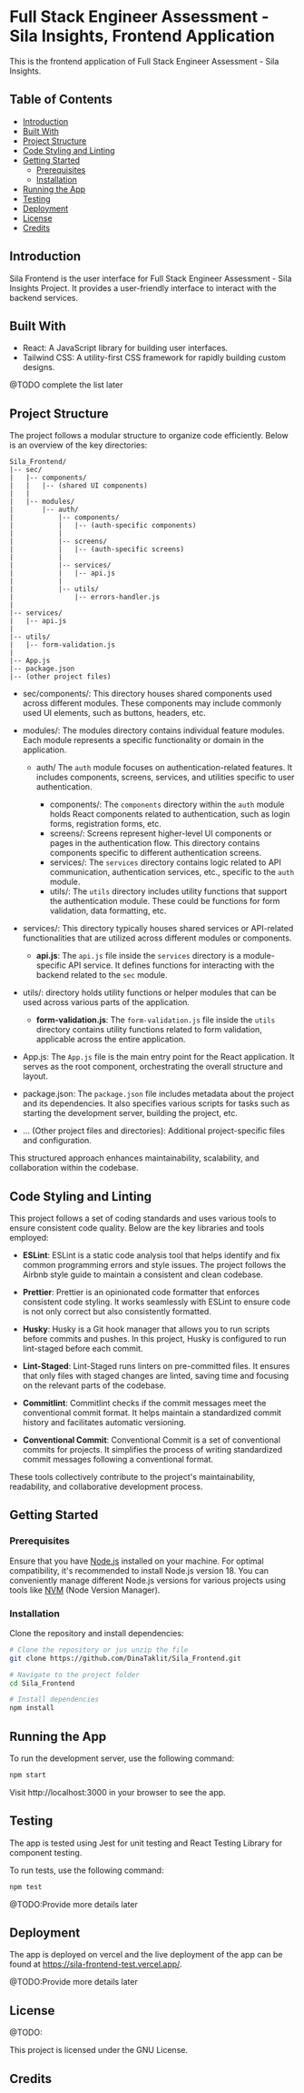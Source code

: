# Full Stack Engineer Assessment - Sila Insights, Frontend Application

This is the frontend application of Full Stack Engineer Assessment - Sila Insights.

## Table of Contents

- [Introduction](#introduction)
- [Built With](#built-with)
- [Project Structure](#project-structure)
- [Code Styling and Linting](#code-styling-and-linting)
- [Getting Started](#getting-started)
  - [Prerequisites](#prerequisites)
  - [Installation](#installation)
- [Running the App](#running-the-app)
- [Testing](#testing)
- [Deployment](#deployment)
- [License](#license)
- [Credits](#credits)

## Introduction

Sila Frontend is the user interface for Full Stack Engineer Assessment - Sila Insights Project. It provides a user-friendly interface to interact with the backend services.

## Built With

- React: A JavaScript library for building user interfaces.
- Tailwind CSS: A utility-first CSS framework for rapidly building custom designs.

@TODO complete the list later

## Project Structure

The project follows a modular structure to organize code efficiently. Below is an overview of the key directories:

```plaintext
Sila_Frontend/
|-- sec/
|   |-- components/
|   |   |-- (shared UI components)
|   |
|   |-- modules/
|       |-- auth/
|           |-- components/
|           |   |-- (auth-specific components)
|           |
|           |-- screens/
|           |   |-- (auth-specific screens)
|           |
|           |-- services/
|           |   |-- api.js
|           |
|           |-- utils/
|               |-- errors-handler.js
|
|-- services/
|   |-- api.js
|
|-- utils/
|   |-- form-validation.js
|
|-- App.js
|-- package.json
|-- (other project files)
```

- sec/components/: This directory houses shared components used across different modules. These components may include commonly used UI elements, such as buttons, headers, etc.

- modules/: The modules directory contains individual feature modules. Each module represents a specific functionality or domain in the application.

  - auth/ The `auth` module focuses on authentication-related features. It includes components, screens, services, and utilities specific to user authentication.

    - components/: The `components` directory within the `auth` module holds React components related to authentication, such as login forms, registration forms, etc.
    - screens/: Screens represent higher-level UI components or pages in the authentication flow. This directory contains components specific to different authentication screens.
    - services/: The `services` directory contains logic related to API communication, authentication services, etc., specific to the `auth` module.
    - utils/: The `utils` directory includes utility functions that support the authentication module. These could be functions for form validation, data formatting, etc.

- services/: This directory typically houses shared services or API-related functionalities that are utilized across different modules or components.

  - **api.js**: The `api.js` file inside the `services` directory is a module-specific API service. It defines functions for interacting with the backend related to the `sec` module.

- utils/: directory holds utility functions or helper modules that can be used across various parts of the application.

  - **form-validation.js**: The `form-validation.js` file inside the `utils` directory contains utility functions related to form validation, applicable across the entire application.

- App.js: The `App.js` file is the main entry point for the React application. It serves as the root component, orchestrating the overall structure and layout.

- package.json: The `package.json` file includes metadata about the project and its dependencies. It also specifies various scripts for tasks such as starting the development server, building the project, etc.

- ... (Other project files and directories): Additional project-specific files and configuration.

This structured approach enhances maintainability, scalability, and collaboration within the codebase.

## Code Styling and Linting

This project follows a set of coding standards and uses various tools to ensure consistent code quality. Below are the key libraries and tools employed:

- **ESLint**: ESLint is a static code analysis tool that helps identify and fix common programming errors and style issues. The project follows the Airbnb style guide to maintain a consistent and clean codebase.

- **Prettier**: Prettier is an opinionated code formatter that enforces consistent code styling. It works seamlessly with ESLint to ensure code is not only correct but also consistently formatted.

- **Husky**: Husky is a Git hook manager that allows you to run scripts before commits and pushes. In this project, Husky is configured to run lint-staged before each commit.

- **Lint-Staged**: Lint-Staged runs linters on pre-committed files. It ensures that only files with staged changes are linted, saving time and focusing on the relevant parts of the codebase.

- **Commitlint**: Commitlint checks if the commit messages meet the conventional commit format. It helps maintain a standardized commit history and facilitates automatic versioning.

- **Conventional Commit**: Conventional Commit is a set of conventional commits for projects. It simplifies the process of writing standardized commit messages following a conventional format.

These tools collectively contribute to the project's maintainability, readability, and collaborative development process.

## Getting Started

### Prerequisites

Ensure that you have [Node.js](https://nodejs.org/) installed on your machine. For optimal compatibility, it's recommended to install Node.js version 18. You can conveniently manage different Node.js versions for various projects using tools like [NVM](https://github.com/nvm-sh/nvm) (Node Version Manager).

### Installation

Clone the repository and install dependencies:

```bash
# Clone the repository or jus unzip the file
git clone https://github.com/DinaTaklit/Sila_Frontend.git

# Navigate to the project folder
cd Sila_Frontend

# Install dependencies
npm install
```

## Running the App

To run the development server, use the following command:

```bash
npm start
```

Visit http://localhost:3000 in your browser to see the app.

## Testing

The app is tested using Jest for unit testing and React Testing Library for component testing.

To run tests, use the following command:

```bash
npm test
```

@TODO:Provide more details later

## Deployment

The app is deployed on vercel and the live deployment of the app can be found at https://sila-frontend-test.vercel.app/.

@TODO:Provide more details later

## License

@TODO:

This project is licensed under the GNU License.

## Credits
